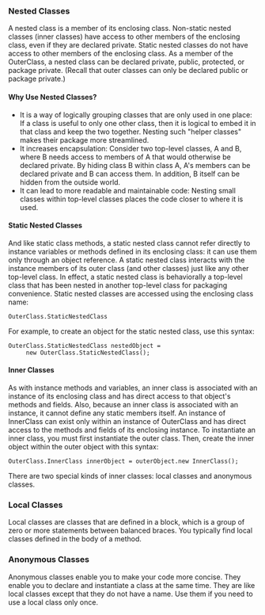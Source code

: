### Nested Classes
A nested class is a member of its enclosing class. Non-static nested classes (inner classes) have access to other members of the enclosing class, even if they are declared private. Static nested classes do not have access to other members of the enclosing class. As a member of the OuterClass, a nested class can be declared private, public, protected, or package private. (Recall that outer classes can only be declared public or package private.)

#### Why Use Nested Classes?
* It is a way of logically grouping classes that are only used in one place: If a class is useful to only one other class, then it is logical to embed it in that class and keep the two together. Nesting such "helper classes" makes their package more streamlined.
* It increases encapsulation: Consider two top-level classes, A and B, where B needs access to members of A that would otherwise be declared private. By hiding class B within class A, A's members can be declared private and B can access them. In addition, B itself can be hidden from the outside world.
* It can lead to more readable and maintainable code: Nesting small classes within top-level classes places the code closer to where it is used.

#### Static Nested Classes
And like static class methods, a static nested class cannot refer directly to instance variables or methods defined in its enclosing class: it can use them only through an object reference.
A static nested class interacts with the instance members of its outer class (and other classes) just like any other top-level class. In effect, a static nested class is behaviorally a top-level class that has been nested in another top-level class for packaging convenience.
Static nested classes are accessed using the enclosing class name:
```
OuterClass.StaticNestedClass
```
For example, to create an object for the static nested class, use this syntax:
```
OuterClass.StaticNestedClass nestedObject =
     new OuterClass.StaticNestedClass();
```

#### Inner Classes
As with instance methods and variables, an inner class is associated with an instance of its enclosing class and has direct access to that object's methods and fields. Also, because an inner class is associated with an instance, it cannot define any static members itself.
An instance of InnerClass can exist only within an instance of OuterClass and has direct access to the methods and fields of its enclosing instance.
To instantiate an inner class, you must first instantiate the outer class. Then, create the inner object within the outer object with this syntax:
```
OuterClass.InnerClass innerObject = outerObject.new InnerClass();
```
There are two special kinds of inner classes: local classes and anonymous classes.

### Local Classes
Local classes are classes that are defined in a block, which is a group of zero or more statements between balanced braces. You typically find local classes defined in the body of a method.


### Anonymous Classes
Anonymous classes enable you to make your code more concise. They enable you to declare and instantiate a class at the same time. They are like local classes except that they do not have a name. Use them if you need to use a local class only once.
